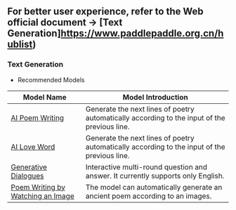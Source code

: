 ## **For better user experience, refer to the Web official document -> [Text Generation]https://www.paddlepaddle.org.cn/hublist)**

### Text Generation

- Recommended Models

| Model Name                                                   | Model Introduction                                           |
| ------------------------------------------------------------ | ------------------------------------------------------------ |
| [AI Poem Writing](https://www.paddlepaddle.org.cn/hubdetail?name=ernie_gen_poetry&en_category=TextGeneration) | Generate the next lines of poetry automatically according to the input of the previous line. |
| [AI Love Word](https://www.paddlepaddle.org.cn/hubdetail?name=ernie_gen_lover_words&en_category=TextGeneration) | Generate the next lines of poetry automatically according to the input of the previous line. |
| [Generative Dialogues](https://www.paddlepaddle.org.cn/hubdetail?name=plato2_en_large&en_category=TextGeneration) | Interactive multi-round question and answer. It currently supports only English. |
| [Poem Writing by Watching an Image](https://www.paddlepaddle.org.cn/hubdetail?name=reading_pictures_writing_poems&en_category=TextGeneration) | The model can automatically generate an ancient poem according to an images. |

